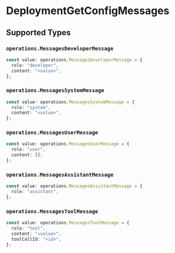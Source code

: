 # DeploymentGetConfigMessages


## Supported Types

### `operations.MessagesDeveloperMessage`

```typescript
const value: operations.MessagesDeveloperMessage = {
  role: "developer",
  content: "<value>",
};
```

### `operations.MessagesSystemMessage`

```typescript
const value: operations.MessagesSystemMessage = {
  role: "system",
  content: "<value>",
};
```

### `operations.MessagesUserMessage`

```typescript
const value: operations.MessagesUserMessage = {
  role: "user",
  content: [],
};
```

### `operations.MessagesAssistantMessage`

```typescript
const value: operations.MessagesAssistantMessage = {
  role: "assistant",
};
```

### `operations.MessagesToolMessage`

```typescript
const value: operations.MessagesToolMessage = {
  role: "tool",
  content: "<value>",
  toolCallId: "<id>",
};
```

